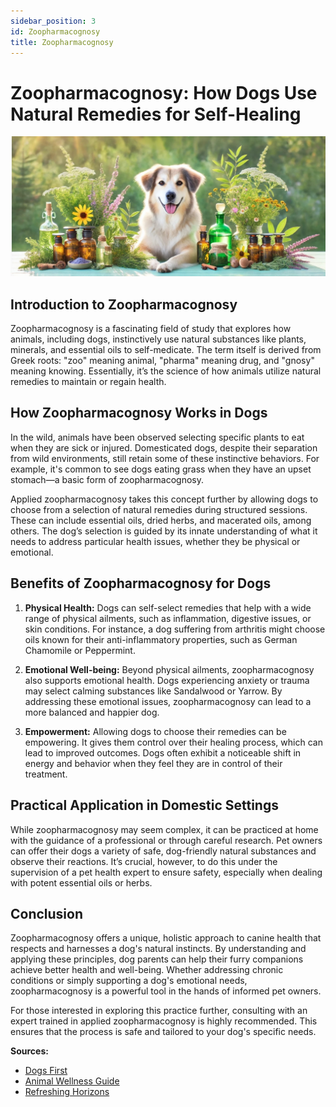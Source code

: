 ```yaml
---
sidebar_position: 3
id: Zoopharmacognosy
title: Zoopharmacognosy
---
```

# Zoopharmacognosy: How Dogs Use Natural Remedies for Self-Healing

![OhMyDog Rocks Banner](../../static/img/zoopharma.jpg)


## Introduction to Zoopharmacognosy

Zoopharmacognosy is a fascinating field of study that explores how animals, including dogs, instinctively use natural substances like plants, minerals, and essential oils to self-medicate. The term itself is derived from Greek roots: "zoo" meaning animal, "pharma" meaning drug, and "gnosy" meaning knowing. Essentially, it’s the science of how animals utilize natural remedies to maintain or regain health.

## How Zoopharmacognosy Works in Dogs

In the wild, animals have been observed selecting specific plants to eat when they are sick or injured. Domesticated dogs, despite their separation from wild environments, still retain some of these instinctive behaviors. For example, it's common to see dogs eating grass when they have an upset stomach—a basic form of zoopharmacognosy.

Applied zoopharmacognosy takes this concept further by allowing dogs to choose from a selection of natural remedies during structured sessions. These can include essential oils, dried herbs, and macerated oils, among others. The dog’s selection is guided by its innate understanding of what it needs to address particular health issues, whether they be physical or emotional.

## Benefits of Zoopharmacognosy for Dogs

1. **Physical Health:** Dogs can self-select remedies that help with a wide range of physical ailments, such as inflammation, digestive issues, or skin conditions. For instance, a dog suffering from arthritis might choose oils known for their anti-inflammatory properties, such as German Chamomile or Peppermint.

2. **Emotional Well-being:** Beyond physical ailments, zoopharmacognosy also supports emotional health. Dogs experiencing anxiety or trauma may select calming substances like Sandalwood or Yarrow. By addressing these emotional issues, zoopharmacognosy can lead to a more balanced and happier dog.

3. **Empowerment:** Allowing dogs to choose their remedies can be empowering. It gives them control over their healing process, which can lead to improved outcomes. Dogs often exhibit a noticeable shift in energy and behavior when they feel they are in control of their treatment.

## Practical Application in Domestic Settings

While zoopharmacognosy may seem complex, it can be practiced at home with the guidance of a professional or through careful research. Pet owners can offer their dogs a variety of safe, dog-friendly natural substances and observe their reactions. It’s crucial, however, to do this under the supervision of a pet health expert to ensure safety, especially when dealing with potent essential oils or herbs.

## Conclusion

Zoopharmacognosy offers a unique, holistic approach to canine health that respects and harnesses a dog's natural instincts. By understanding and applying these principles, dog parents can help their furry companions achieve better health and well-being. Whether addressing chronic conditions or simply supporting a dog's emotional needs, zoopharmacognosy is a powerful tool in the hands of informed pet owners.

For those interested in exploring this practice further, consulting with an expert trained in applied zoopharmacognosy is highly recommended. This ensures that the process is safe and tailored to your dog's specific needs.

**Sources:**
- [Dogs First](https://dogsfirst.ie/canine-zoopharmacognosy-by-carly-hillier/)
- [Animal Wellness Guide](https://animalwellnessguide.com/applied-zoopharmacognosy-helping-domestic-animals-self-medicate/)
- [Refreshing Horizons](https://refreshinghorizons.com/zoopharmacognosy-animal-self-medication/)
